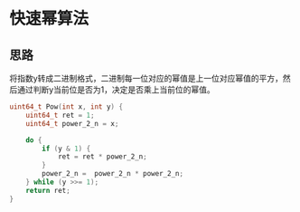 # 快速幂算法

## 思路
将指数y转成二进制格式，二进制每一位对应的幂值是上一位对应幂值的平方，然后通过判断y当前位是否为1，决定是否乘上当前位的幂值。

```c++
uint64_t Pow(int x, int y) {
    uint64_t ret = 1;
    uint64_t power_2_n = x;

    do {
        if (y & 1) {
            ret = ret * power_2_n;
        }
        power_2_n =  power_2_n * power_2_n;
    } while (y >>= 1);
    return ret;
}
```